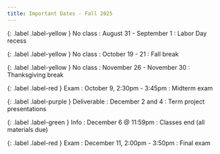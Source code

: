 ```yaml
---
title: Important Dates - Fall 2025
---
```


{: .label .label-yellow } No class
: August 31 - September 1
  : Labor Day recess

{: .label .label-yellow } No class
: October 19 - 21
  : Fall break

{: .label .label-yellow } No class
: November 26 - November 30
  : Thanksgiving break

{: .label .label-red } Exam
: October 9, 2:30pm - 3:45pm
  : Midterm exam

{: .label .label-purple } Deliverable
: December 2 and 4
  : Term project presentations

{: .label .label-green } Info
: December 6 @ 11:59pm
  : Classes end (all materials due)

{: .label .label-red } Exam
: December 11, 2:00pm - 3:50pm
  : Final exam
